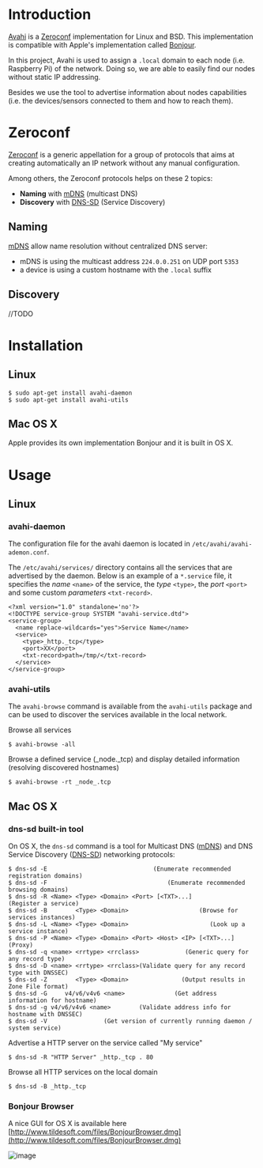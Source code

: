 
# Introduction

[Avahi] is a [Zeroconf] implementation for Linux and BSD. This implementation is compatible with Apple's implementation called [Bonjour].

In this project, Avahi is used to assign a `.local` domain to each node (i.e. Raspberry Pi) of the network. Doing so, we are able to easily find our nodes without static IP addressing.

Besides we use the tool to advertise information about nodes capabilities (i.e. the devices/sensors connected to them and how to reach them).



# Zeroconf

[Zeroconf] is a generic appellation for a group of protocols that aims at creating automatically an IP network without any manual configuration.

Among others, the Zeroconf protocols helps on these 2 topics:

* **Naming** with [mDNS] (multicast DNS)
* **Discovery** with [DNS-SD] (Service Discovery)

## Naming

[mDNS] allow name resolution without centralized DNS server:

* mDNS is using the multicast address `224.0.0.251` on UDP port `5353`
* a device is using a custom hostname with the `.local` suffix

## Discovery

//TODO

# Installation

## Linux

	$ sudo apt-get install avahi-daemon
	$ sudo apt-get install avahi-utils

## Mac OS X

Apple provides its own implementation Bonjour and it is built in OS X.

# Usage

## Linux

### avahi-daemon

The configuration file for the avahi daemon is located in `/etc/avahi/avahi-ademon.conf`.

The `/etc/avahi/services/` directory contains all the services that are advertised by the daemon. Below is an example of a `*.service` file, it specifies the *name* `<name>` of the service, the *type* `<type>`, the *port* `<port>` and some custom *parameters* `<txt-record>`.

	<?xml version="1.0" standalone='no'?>
	<!DOCTYPE service-group SYSTEM "avahi-service.dtd">
	<service-group>
	  <name replace-wildcards="yes">Service Name</name>
	  <service>
	    <type>_http._tcp</type>
	    <port>XX</port>
	    <txt-record>path=/tmp/</txt-record>
	  </service>
	</service-group>
	
### avahi-utils

The `avahi-browse` command is available from the `avahi-utils` package and can be used to discover the services available in the local network.

Browse all services

	$ avahi-browse -all

Browse a defined service (_node._tcp) and display detailed information (resolving discovered hostnames)

	$ avahi-browse -rt _node_.tcp
	
	
## Mac OS X

### dns-sd built-in tool

On OS X, the `dns-sd` command is a tool for Multicast DNS ([mDNS]) and DNS Service Discovery ([DNS-SD]) networking protocols:

	$ dns-sd -E                              (Enumerate recommended registration domains)
	$ dns-sd -F                                  (Enumerate recommended browsing domains)
	$ dns-sd -R <Name> <Type> <Domain> <Port> [<TXT>...]             (Register a service)
	$ dns-sd -B        <Type> <Domain>                    (Browse for services instances)
	$ dns-sd -L <Name> <Type> <Domain>                       (Look up a service instance)
	$ dns-sd -P <Name> <Type> <Domain> <Port> <Host> <IP> [<TXT>...]              (Proxy)
	$ dns-sd -q <name> <rrtype> <rrclass>             (Generic query for any record type)
	$ dns-sd -D <name> <rrtype> <rrclass>(Validate query for any record type with DNSSEC)
	$ dns-sd -Z        <Type> <Domain>               (Output results in Zone File format)
	$ dns-sd -G     v4/v6/v4v6 <name>              (Get address information for hostname)
	$ dns-sd -g v4/v6/v4v6 <name>        (Validate address info for hostname with DNSSEC)
	$ dns-sd -V                (Get version of currently running daemon / system service)
	
Advertise a HTTP server on the service called "My service" 

	$ dns-sd -R "HTTP Server" _http._tcp . 80
	
Browse all HTTP services on the local domain

	$ dns-sd -B _http._tcp


### Bonjour Browser

A nice GUI for OS X is available here [http://www.tildesoft.com/files/BonjourBrowser.dmg](http://www.tildesoft.com/files/BonjourBrowser.dmg)

![image](bonjour-browser.png)


[Avahi]: http://avahi.org/
[Bonjour]: http://en.wikipedia.org/wiki/Bonjour_%28software%29
[Zeroconf]: http://en.wikipedia.org/wiki/Zero-configuration_networking
[mDNS]: http://en.wikipedia.org/wiki/Multicast_DNS
[DNS-SD]: http://en.wikipedia.org/wiki/DNS-SD#DNS-SD


